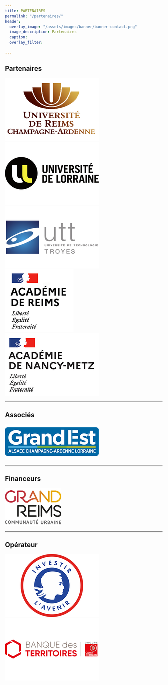 ```yaml
---
title: PARTENAIRES
permalink: "/partenaires/"
header:
  overlay_image: "/assets/images/banner/banner-contact.png"
  image_description: Partenaires
  caption: 
  overlay_filter: 

---
```

## Partenaires

  
![](/uploads/urca.png)![](/uploads/ul.png)![](/uploads/utt.png)![](/uploads/2020_logo-ac-reims.png)![](/uploads/19_logoac_nancy_metz_sd.png)

***

## Associés

  
![](/uploads/grand_est_logo.png)

***

## Financeurs

  
![](/uploads/grand-reims.png)

***

## Opérateur

  
![](/uploads/investir-avenir.png)![](/uploads/banque-territoire.png)